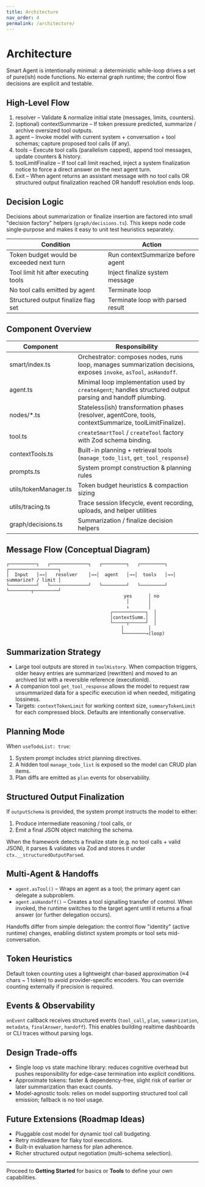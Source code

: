 ```yaml
---
title: Architecture
nav_order: 4
permalink: /architecture/
---
```


# Architecture

Smart Agent is intentionally minimal: a deterministic while-loop drives a set of pure(ish) node functions. No external graph runtime; the control flow decisions are explicit and testable.

## High-Level Flow

1. resolver – Validate & normalize initial state (messages, limits, counters).
2. (optional) contextSummarize – If token pressure predicted, summarize / archive oversized tool outputs.
3. agent – Invoke model with current system + conversation + tool schemas; capture proposed tool calls (if any).
4. tools – Execute tool calls (parallelism capped), append tool messages, update counters & history.
5. toolLimitFinalize – If tool call limit reached, inject a system finalization notice to force a direct answer on the next agent turn.
6. Exit – When agent returns an assistant message with no tool calls OR structured output finalization reached OR handoff resolution ends loop.

## Decision Logic

Decisions about summarization or finalize insertion are factored into small "decision factory" helpers (`graph/decisions.ts`). This keeps node code single‑purpose and makes it easy to unit test heuristics separately.

| Condition | Action |
|-----------|--------|
| Token budget would be exceeded next turn | Run contextSummarize before agent |
| Tool limit hit after executing tools | Inject finalize system message |
| No tool calls emitted by agent | Terminate loop |
| Structured output finalize flag set | Terminate loop with parsed result |

## Component Overview

| Component | Responsibility |
|-----------|----------------|
| smart/index.ts | Orchestrator: composes nodes, runs loop, manages summarization decisions, exposes `invoke`, `asTool`, `asHandoff`. |
| agent.ts | Minimal loop implementation used by `createAgent`; handles structured output parsing and handoff plumbing. |
| nodes/*.ts | Stateless(ish) transformation phases (resolver, agentCore, tools, contextSummarize, toolLimitFinalize). |
| tool.ts | `createSmartTool` / `createTool` factory with Zod schema binding. |
| contextTools.ts | Built-in planning + retrieval tools (`manage_todo_list`, `get_tool_response`) |
| prompts.ts | System prompt construction & planning rules |
| utils/tokenManager.ts | Token budget heuristics & compaction sizing |
| utils/tracing.ts | Trace session lifecycle, event recording, uploads, and helper utilities |
| graph/decisions.ts | Summarization / finalize decision helpers |

## Message Flow (Conceptual Diagram)

```
┌──────────┐   ┌──────────────┐   ┌─────────┐   ┌─────────┐   ┌──────────────────┐
│  Input   │→→│   resolver    │→→│  agent   │→→│  tools   │→→│ summarize? / limit │
└──────────┘   └──────────────┘   └─────────┘   └─────────┘   └────────┬─────────┘
										   yes      │ no
										    │       │
										    ↓       │
									  ┌────────────┐  │
									  │contextSumm.│  │
									  └─────┬──────┘  │
										  │         │
										  └────────→(loop)
```

## Summarization Strategy

- Large tool outputs are stored in `toolHistory`. When compaction triggers, older heavy entries are summarized (rewritten) and moved to an archived list with a reversible reference (executionId).
- A companion tool `get_tool_response` allows the model to request raw unsummarized data for a specific execution id when needed, mitigating lossiness.
- Targets: `contextTokenLimit` for working context size, `summaryTokenLimit` for each compressed block. Defaults are intentionally conservative.

## Planning Mode

When `useTodoList: true`:
1. System prompt includes strict planning directives.
2. A hidden tool `manage_todo_list` is exposed so the model can CRUD plan items.
3. Plan diffs are emitted as `plan` events for observability.

## Structured Output Finalization

If `outputSchema` is provided, the system prompt instructs the model to either:
1. Produce intermediate reasoning / tool calls, or
2. Emit a final JSON object matching the schema.

When the framework detects a finalize state (e.g. no tool calls + valid JSON), it parses & validates via Zod and stores it under `ctx.__structuredOutputParsed`.

## Multi-Agent & Handoffs

- `agent.asTool()` – Wraps an agent as a tool; the primary agent can delegate a subproblem.
- `agent.asHandoff()` – Creates a tool signalling transfer of control. When invoked, the runtime switches to the target agent until it returns a final answer (or further delegation occurs).

Handoffs differ from simple delegation: the control flow "identity" (active runtime) changes, enabling distinct system prompts or tool sets mid-conversation.

## Token Heuristics

Default token counting uses a lightweight char-based approximation (≈4 chars ~ 1 token) to avoid provider-specific encoders. You can override counting externally if precision is required.

## Events & Observability

`onEvent` callback receives structured events (`tool_call`, `plan`, `summarization`, `metadata`, `finalAnswer`, `handoff`). This enables building realtime dashboards or CLI traces without parsing logs.

## Design Trade-offs

- Single loop vs state machine library: reduces cognitive overhead but pushes responsibility for edge-case termination into explicit conditions.
- Approximate tokens: faster & dependency-free, slight risk of earlier or later summarization than exact counts.
- Model-agnostic tools: relies on model supporting structured tool call emission; fallback is no tool usage.

## Future Extensions (Roadmap Ideas)

- Pluggable cost model for dynamic tool call budgeting.
- Retry middleware for flaky tool executions.
- Built-in evaluation harness for plan adherence.
- Richer structured output negotiation (multi-schema selection).

---

Proceed to **Getting Started** for basics or **Tools** to define your own capabilities.
